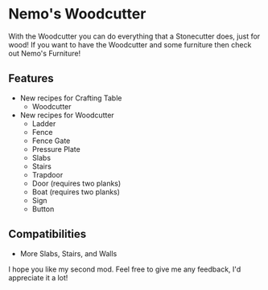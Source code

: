 # Nemo's Woodcutter

With the Woodcutter you can do everything that a Stonecutter does, just for wood!
If you want to have the Woodcutter and some furniture then check out Nemo's Furniture!

## Features
- New recipes for Crafting Table
    - Woodcutter
- New recipes for Woodcutter
    - Ladder
    - Fence
    - Fence Gate
    - Pressure Plate
    - Slabs
    - Stairs
    - Trapdoor
    - Door (requires two planks)
    - Boat (requires two planks)
    - Sign
    - Button

## Compatibilities
- More Slabs, Stairs, and Walls

I hope you like my second mod. Feel free to give me any feedback, I'd appreciate it a lot!
